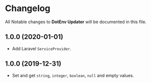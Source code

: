 # Changelog

All Notable changes to **DotEnv Updater** will be documented in this file.

## 1.0.0 (2020-01-01)

- Add Laravel `ServiceProvider`.

## 1.0.0 (2019-12-31)

- Set and get `string`, `integer`, `boolean`, `null` and empty values.
